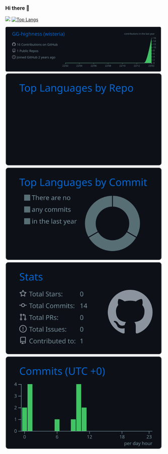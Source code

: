 ### Hi there 👋

![](https://readme-status-qsny.vercel.app/api/?username=GG-highness&theme=dracula&count_private=true)
[![Top Langs](https://github-readme-stats.vercel.app/api/top-langs/?username=GG-highness&layout=compact&count_private=true)](https://github.com/anuraghazra/github-readme-stats)

![](https://raw.githubusercontent.com/GG-highness/GG-highness/main/profile-summary-card-output/github_dark/0-profile-details.svg)
![](https://raw.githubusercontent.com/GG-highness/GG-highness/main/profile-summary-card-output/github_dark/1-repos-per-language.svg)
![](https://raw.githubusercontent.com/GG-highness/GG-highness/main/profile-summary-card-output/github_dark/2-most-commit-language.svg)
![](https://raw.githubusercontent.com/GG-highness/GG-highness/main/profile-summary-card-output/github_dark/3-stats.svg)
![](https://raw.githubusercontent.com/GG-highness/GG-highness/main/profile-summary-card-output/github_dark/4-productive-time.svg)




